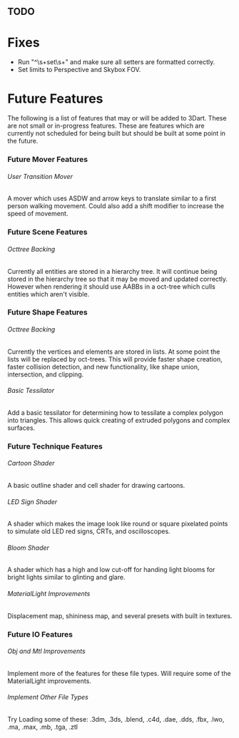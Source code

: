 TODO
--------------------------------------------------

# Fixes
 - Run "^\s+set\s+" and make sure all setters are formatted correctly.
 - Set limits to Perspective and Skybox FOV.

# Future Features
The following is a list of features that may or will be added to 3Dart.
These are not small or in-progress features. These are features which
are currently not scheduled for being built but should be built at some
point in the future.

### Future Mover Features
###### User Transition Mover
A mover which uses ASDW and arrow keys to translate similar
to a first person walking movement. Could also add a shift modifier
to increase the speed of movement.

### Future Scene Features
###### Octtree Backing
Currently all entities are stored in a hierarchy tree.
It will continue being stored in the hierarchy tree so that it may be
moved and updated correctly. However when rendering it should use
AABBs in a oct-tree which culls entities which aren't visible.

### Future Shape Features
###### Octtree Backing
Currently the vertices and elements are stored in lists.
At some point the lists will be replaced by oct-trees.
This will provide faster shape creation, faster collision detection,
and new functionality, like shape union, intersection, and clipping.

###### Basic Tessilator
Add a basic tessilator for determining how to tessilate a complex
polygon into triangles. This allows quick creating of extruded polygons
and complex surfaces.

### Future Technique Features
###### Cartoon Shader
A basic outline shader and cell shader for drawing cartoons.

###### LED Sign Shader
A shader which makes the image look like round or square pixelated
points to simulate old LED red signs, CRTs, and oscilloscopes.

###### Bloom Shader
A shader which has a high and low cut-off for handing light blooms
for bright lights similar to glinting and glare.

###### MaterialLight Improvements
Displacement map, shininess map,
and several presets with built in textures.

### Future IO Features
###### Obj and Mtl Improvements
Implement more of the features for these file types.
Will require some of the MaterialLight improvements.

###### Implement Other File Types
Try Loading some of these:
.3dm, .3ds, .blend, .c4d, .dae, .dds,
.fbx, .lwo, .ma, .max, .mb, .tga, .ztl
